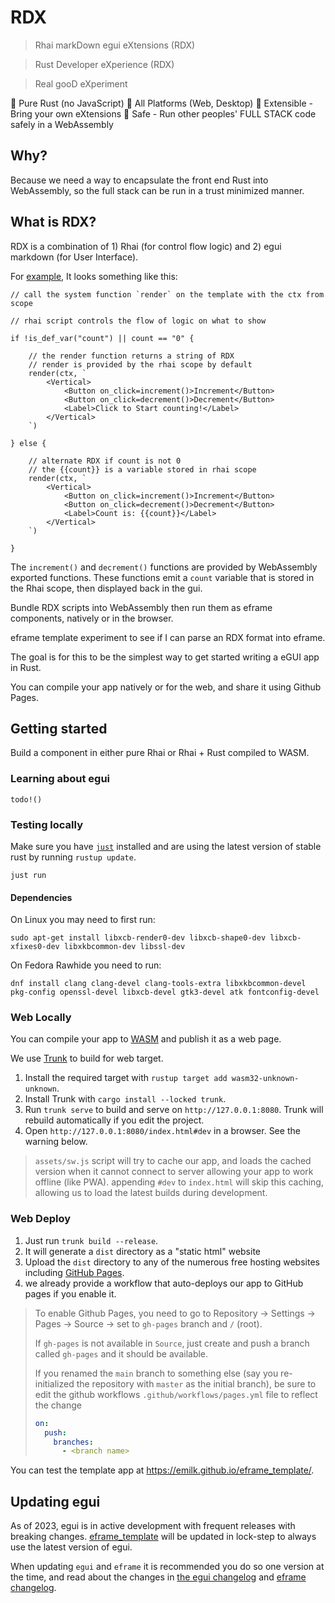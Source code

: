 # RDX

> Rhai markDown egui eXtensions (RDX)

> Rust Developer eXperience (RDX)

> Real gooD eXperiment

🦀 Pure Rust (no JavaScript)
🥇 All Platforms (Web, Desktop)
🦕 Extensible - Bring your own eXtensions
🦺 Safe - Run other peoples' FULL STACK code safely in a WebAssembly 

## Why?

Because we need a way to encapsulate the front end Rust into WebAssembly, so the full stack can be run in a trust minimized manner.

## What is RDX?

RDX is a combination of 1) Rhai (for control flow logic) and 2) egui markdown (for User Interface). 

For [example](./examples/counter/src/lib.rs), It looks something like this:

```rhai 
// call the system function `render` on the template with the ctx from scope

// rhai script controls the flow of logic on what to show

if !is_def_var("count") || count == "0" {

    // the render function returns a string of RDX
    // render is provided by the rhai scope by default
    render(ctx, `
        <Vertical>
            <Button on_click=increment()>Increment</Button>
            <Button on_click=decrement()>Decrement</Button>
            <Label>Click to Start counting!</Label>
        </Vertical>
    `)

} else {

    // alternate RDX if count is not 0 
    // the {{count}} is a variable stored in rhai scope
    render(ctx, `
        <Vertical>
            <Button on_click=increment()>Increment</Button>
            <Button on_click=decrement()>Decrement</Button>
            <Label>Count is: {{count}}</Label>
        </Vertical>
    `)

}
```

The `increment()` and `decrement()` functions are provided by WebAssembly exported functions. These functions emit a `count` variable that is stored in the Rhai scope, then displayed back in the gui.

Bundle RDX scripts into WebAssembly then run them as eframe components, natively or in the browser.

eframe template experiment to see if I can parse an RDX format into eframe.

The goal is for this to be the simplest way to get started writing a eGUI app in Rust.

You can compile your app natively or for the web, and share it using Github Pages.

## Getting started

Build a component in either pure Rhai or Rhai + Rust compiled to WASM.

### Learning about egui

```ignore
todo!()
```

### Testing locally

Make sure you have [`just`](https://just.systems/man/en/) installed and are using the latest version of stable rust by running `rustup update`.

`just run`

#### Dependencies

On Linux you may need to first run:

`sudo apt-get install libxcb-render0-dev libxcb-shape0-dev libxcb-xfixes0-dev libxkbcommon-dev libssl-dev`

On Fedora Rawhide you need to run:

`dnf install clang clang-devel clang-tools-extra libxkbcommon-devel pkg-config openssl-devel libxcb-devel gtk3-devel atk fontconfig-devel`

### Web Locally

You can compile your app to [WASM](https://en.wikipedia.org/wiki/WebAssembly) and publish it as a web page.

We use [Trunk](https://trunkrs.dev/) to build for web target.
1. Install the required target with `rustup target add wasm32-unknown-unknown`.
2. Install Trunk with `cargo install --locked trunk`.
3. Run `trunk serve` to build and serve on `http://127.0.0.1:8080`. Trunk will rebuild automatically if you edit the project.
4. Open `http://127.0.0.1:8080/index.html#dev` in a browser. See the warning below.

> `assets/sw.js` script will try to cache our app, and loads the cached version when it cannot connect to server allowing your app to work offline (like PWA).
> appending `#dev` to `index.html` will skip this caching, allowing us to load the latest builds during development.

### Web Deploy
1. Just run `trunk build --release`.
2. It will generate a `dist` directory as a "static html" website
3. Upload the `dist` directory to any of the numerous free hosting websites including [GitHub Pages](https://docs.github.com/en/free-pro-team@latest/github/working-with-github-pages/configuring-a-publishing-source-for-your-github-pages-site).
4. we already provide a workflow that auto-deploys our app to GitHub pages if you enable it.
> To enable Github Pages, you need to go to Repository -> Settings -> Pages -> Source -> set to `gh-pages` branch and `/` (root).
>
> If `gh-pages` is not available in `Source`, just create and push a branch called `gh-pages` and it should be available.
>
> If you renamed the `main` branch to something else (say you re-initialized the repository with `master` as the initial branch), be sure to edit the github workflows `.github/workflows/pages.yml` file to reflect the change
> ```yml
> on:
>   push:
>     branches:
>       - <branch name>
> ```

You can test the template app at <https://emilk.github.io/eframe_template/>.

## Updating egui

As of 2023, egui is in active development with frequent releases with breaking changes. [eframe_template](https://github.com/emilk/eframe_template/) will be updated in lock-step to always use the latest version of egui.

When updating `egui` and `eframe` it is recommended you do so one version at the time, and read about the changes in [the egui changelog](https://github.com/emilk/egui/blob/master/CHANGELOG.md) and [eframe changelog](https://github.com/emilk/egui/blob/master/crates/eframe/CHANGELOG.md).
